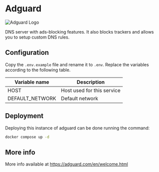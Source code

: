 # Adguard

![Adguard Logo](https://seekvectorlogo.net/wp-content/uploads/2019/01/adguard-vector-logo.png)

DNS server with ads-blocking features. It also blocks trackers and allows you to setup custom DNS rules.

## Configuration

Copy the `.env.example` file and rename it to `.env`. Replace the variables according to the following table.

| Variable name           | Description                                      |
|-------------------------|--------------------------------------------------|
| HOST                    | Host used for this service                       |
| DEFAULT_NETWORK         | Default network                       |

## Deployment

Deploying this instance of adguard can be done running the command:

```bash
docker compose up -d
```

## More info

More info available at https://adguard.com/en/welcome.html
